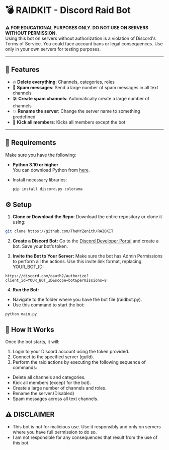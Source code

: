 # 💣 RAIDKIT - Discord Raid Bot

**⚠️ FOR EDUCATIONAL PURPOSES ONLY. DO NOT USE ON SERVERS WITHOUT PERMISSION.**  
Using this bot on servers without authorization is a violation of Discord's Terms of Service. You could face account bans or legal consequences. Use only in your own servers for testing purposes.

---

## 🚀 Features

- 🔥 **Delete everything**: Channels, categories, roles
- 📢 **Spam messages**: Send a large number of spam messages in all text channels
- 🛠️ **Create spam channels**: Automatically create a large number of channels
- 💥 **Rename the server**: Change the server name to something predefined
- 👢 **Kick all members**: Kicks all members except the bot

---

## 🧠 Requirements

Make sure you have the following:

- **Python 3.10 or higher**  
  You can download Python from [here](https://www.python.org/downloads/).
  
- Install necessary libraries:
  ```bash
  pip install discord.py colorama
  ```

## ⚙️ Setup
1. **Clone or Download the Repo**:
    Download the entire repository or clone it using:
  ```bash
  git clone https://github.com/TheMrZenith/RAIDKIT
  ```

2. **Create a Discord Bot:**
  Go to the [Discord Developer Portal](https://discord.com/developers/applications) and create a bot. Save your bot’s token.

3. **Invite the Bot to Your Server:**
    Make sure the bot has Admin Permissions to perform all the actions. Use this invite link format, replacing YOUR_BOT_ID:
  ```
  https://discord.com/oauth2/authorize?client_id=YOUR_BOT_ID&scope=bot&permissions=8
  ```

4. **Run the Bot:**
- Navigate to the folder where you have the bot file (raidbot.py).
- Use this command to start the bot:

```
python main.py
```

## 📝 How It Works
Once the bot starts, it will:
1. Login to your Discord account using the token provided.
2. Connect to the specified server (guild).
3. Perform the raid actions by executing the following sequence of commands:

* Delete all channels and categories.
* Kick all members (except for the bot).
* Create a large number of channels and roles.
* Rename the server.(Disabled)
* Spam messages across all text channels.

## ⚠️ DISCLAIMER

* This bot is not for malicious use. Use it responsibly and only on servers where you have full permission to do so.
* I am not responsible for any consequences that result from the use of this bot.
